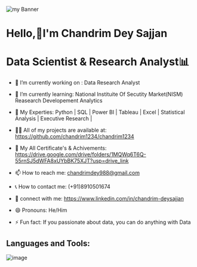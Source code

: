 ![my Banner](https://github.com/user-attachments/assets/ddf6d6b3-9c98-4547-a1ce-469cb256ca93)


  # Hello,👋I'm Chandrim Dey Sajjan

  # Data Scientist & Research Analyst📊







- 🔭 I’m currently working on : Data Research Analyst            

- 🌱 I’m currently learning: National Instituite Of Secutity Market(NISM) Reasearch Developement Analytics
  
- 💬 My Experties: Python | SQL | Power BI | Tableau | Excel | Statistical Analysis | Executive Research | 

- 👨‍💻 All of my projects are available at: https://github.com/chandrim1234/chandrim1234

- 📖 My All Certificate's & Achivements: https://drive.google.com/drive/folders/1MQWq6T6Q-55rnSJ5dWFA8xUYbBK75XJT?usp=drive_link

- 📫 How to reach me: chandrimdey988@gmail.com

- 📞 How to contact me: (+91)8910501674

- 🔨 connect with me: https://www.linkedin.com/in/chandrim-deysajjan

- 😄 Pronouns: He/Him

- ⚡ Fun fact:  If you passionate about data, you can do anything with Data



## Languages and Tools:
![image](https://github.com/user-attachments/assets/1d4d0e7c-9b81-4727-81f7-609f137ca024)




 
 

